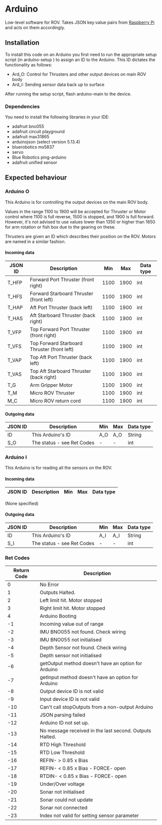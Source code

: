 # Arduino

Low-level software for ROV. Takes JSON key:value pairs from [Raspberry Pi](https://github.com/ncl-ROVers/raspberry-pi) and acts on them accordingly.

## Installation

To install this code on an Arduino you first need to run the appropriate setup script (in arduino-setup ) to assign an ID to the Arduino. This ID dictates the functionality as follows:

* Ard_O: Control for Thrusters and other output devices on main ROV body
* Ard_I: Sending sensor data back up to surface

After running the setup script, flash arduino-main to the device.

### Dependencies

You need to install the following libraries in your IDE: 

- adafruit bno055
- adafruit circuit playground
- adafruit max31865
- arduinojson (select version 5.13.4)
- bluerobotics ms5837
- servo
- Blue Robotics ping-arduino
- adafruit unified sensor

## Expected behaviour

### Arduino O

This Arduino is for controlling the output devices on the main ROV body.

Values in the range 1100 to 1900 will be accepted for Thruster or Motor control where 1100 is full reverse, 1500 is stopped, and 1900 is full forward. However, it's not advised to use values lower than 1350 or higher than 1650 for arm rotation or fish box due to the gearing on these.

Thrusters are given an ID which describes their position on the ROV. Motors are named in a similar fashion.

#### Incoming data

| JSON ID | Description                                 | Min  | Max  | Data type |
|---------|---------------------------------------------|------|------|-----------|
| T_HFP   | Forward Port Thruster (front right)         | 1100 | 1900 | int       |
| T_HFS   | Forward Starboard Thruster (front left)     | 1100 | 1900 | int       |
| T_HAP   | Aft Port Thruster (back left)               | 1100 | 1900 | int       |
| T_HAS   | Aft Starboard Thruster (back right)         | 1100 | 1900 | int       |
| T_VFP   | Top Forward Port Thruster (front right)     | 1100 | 1900 | int       |
| T_VFS   | Top Forward Starboard Thruster (front left) | 1100 | 1900 | int       |
| T_VAP   | Top Aft Port Thruster (back left)           | 1100 | 1900 | int       |
| T_VAS   | Top Aft Starboard Thruster (back right)     | 1100 | 1900 | int       |
| T_G     | Arm Gripper Motor                           | 1100 | 1900 | int       |
| T_M     | Micro ROV Thruster                          | 1100 | 1900 | int       |
| M_C     | Micro ROV return cord                       | 1100 | 1900 | int       |

#### Outgoing data

| JSON ID | Description                | Min | Max | Data type |
|---------|----------------------------|-----|-----|-----------|
| ID      | This Arduino's ID          | A_O | A_O | String    |
| S_O     | The status - see Ret Codes | -   | -   | int       |

### Arduino I

This Arduino is for reading all the sensors on the ROV.

#### Incoming data

| JSON ID | Description                                 | Min  | Max  | Data type |
|---------|---------------------------------------------|------|------|-----------|

(None specified)

#### Outgoing data

| JSON ID | Description                | Min | Max | Data type |
|---------|----------------------------|-----|-----|-----------|
| ID      | This Arduino's ID          | A_I | A_I | String    |
| S_I     | The status - see Ret Codes | -   | -   | int       |

### Ret Codes

| Return Code   | Description                                               |
|---------------|-----------------------------------------------------------|
|    0          | No Error                                                  |
|    1          | Outputs Halted.                                           |
|    2          | Left limit hit. Motor stopped                             |
|    3          | Right limit hit. Motor stopped                            |
|    4          | Arduino Booting                                           |
|   -1          | Incoming value out of range                               |
|   -2          | IMU BNO055 not found. Check wiring                        |
|   -3          | IMU BNO055 not initialised                                |
|   -4          | Depth Sensor not found. Check wiring                      |
|   -5          | Depth sensor not initialised                              |
|   -6          | getOutput method doesn't have an option for Arduino       |
|   -7          | getInput method doesn't have an option for Arduino        |
|   -8          | Output device ID is not valid                             |
|   -9          | Input device ID is not valid                              |
|   -10         | Can't call stopOutputs from a non-output Arduino          |
|   -11         | JSON parsing failed                                       |
|   -12         | Arduino ID not set up.                                    |
|   -13         | No message received in the last second. Outputs Halted.   |
|   -14         | RTD High Threshold                                        |
|   -15         | RTD Low Threshold                                         |
|   -16         | REFIN- > 0.85 x Bias                                      |
|   -17         | REFIN- < 0.85 x Bias - FORCE- open                        |
|   -18         | RTDIN- < 0.85 x Bias - FORCE- open                        |
|   -19         | Under/Over voltage                                        |
|   -20         | Sonar not initialised                                     |
|   -21         | Sonar could not update                                    |
|   -22         | Sonar not connected                                       |
|   -23         | Index not valid for setting sensor parameter              |

